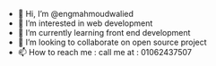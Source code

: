 - 👋 Hi, I’m @engmahmoudwalied
- 👀 I’m interested in web development
- 🌱 I’m currently learning front end development
- 💞️ I’m looking to collaborate on open source project
- 📫 How to reach me : call me at : 01062437507

<!---
engmahmoudwalied/engmahmoudwalied is a ✨ special ✨ repository because its `README.md` (this file) appears on your GitHub profile.
You can click the Preview link to take a look at your changes.
--->
